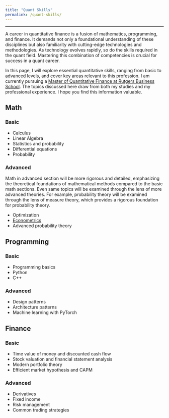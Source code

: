 ```yaml
---
title: "Quant Skills"
permalink: /quant-skills/
---
```


---

A career in quantitative finance is a fusion of mathematics, programming, and finance. 
It demands not only a foundational understanding of these disciplines 
but also familiarity with cutting-edge technologies and methodologies. 
As technology evolves rapidly, so do the skills required in the quant field. 
Mastering this combination of competencies is crucial for success in a quant career.

In this page, I will explore essential quantitative skills, 
ranging from basic to advanced levels, and cover key areas relevant to this profession. 
I am currently pursuing a [Master of Quantitative Finance at Rutgers Business School](https://www.business.rutgers.edu/masters-quantitative-finance). 
The topics discussed here draw from both my studies and my professional experience. I hope you find this information valuable.


## Math

### Basic

- Calculus
- Linear Algebra
- Statistics and probability
- Differential equations
- Probability 

### Advanced

Math in advanced section will be more rigorous and detailed, emphasizing the theoretical foundations of mathematical methods compared to the basic math sections. Even same topics will be examined through the lens of more advanced theories. For example, probability theory will be examined through the lens of measure theory, which provides a rigorous foundation for probability theory. 

- Optimization
- [Econometrics](math/advanced/econometrics/econometrics.md)
- Advanced probability theory

## Programming

### Basic

- Programming basics
- Python
- C++

### Advanced

- Design patterns
- Architecture patterns
- Machine learning with PyTorch

## Finance

### Basic

- Time value of money and discounted cash flow
- Stock valuation and financial statement analysis
- Modern portfolio theory
- Efficient market hypothesis and CAPM

### Advanced

- Derivatives
- Fixed income
- Risk management
- Common trading strategies

